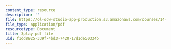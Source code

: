 ```yaml
---
content_type: resource
description: ''
file: https://ol-ocw-studio-app-production.s3.amazonaws.com/courses/14-13-psychology-and-economics-spring-2020/f1dd8925339f4bd3742017d1de50334b_SC8K6gNAIL4.pdf
file_type: application/pdf
resourcetype: Document
title: 3play pdf file
uid: f1dd8925-339f-4bd3-7420-17d1de50334b
---
```

